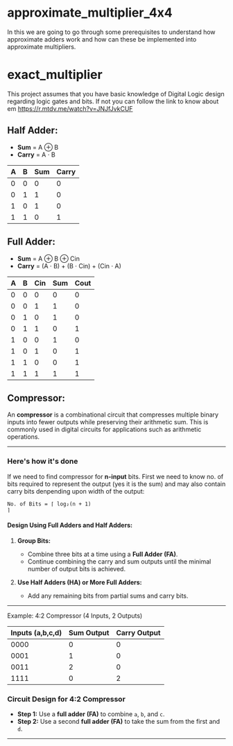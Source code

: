 # approximate_multiplier_4x4
In this we are going to go through some prerequisites to understand how approximate adders work and how can these be implemented into approximate multipliers.

# exact_multiplier
This project assumes that you have basic knowledge of Digital Logic design regarding logic gates and bits. If not you can follow the link to know about em
https://r.mtdv.me/watch?v=JNJfJvkCUF

## Half Adder:
- **Sum** = A ⊕ B
- **Carry** = A ⋅ B

| A | B | Sum | Carry |
|---|---|-----|-------|
| 0 | 0 | 0   | 0     |
| 0 | 1 | 1   | 0     |
| 1 | 0 | 1   | 0     |
| 1 | 1 | 0   | 1     |

## Full Adder:
- **Sum** = A ⊕ B ⊕ Cin
- **Carry** = (A ⋅ B) + (B ⋅ Cin) + (Cin ⋅ A)

| A | B | Cin | Sum | Cout |
|---|---|-----|-----|------|
| 0 | 0 |  0  |  0  |  0   |
| 0 | 0 |  1  |  1  |  0   |
| 0 | 1 |  0  |  1  |  0   |
| 0 | 1 |  1  |  0  |  1   |
| 1 | 0 |  0  |  1  |  0   |
| 1 | 0 |  1  |  0  |  1   |
| 1 | 1 |  0  |  0  |  1   |
| 1 | 1 |  1  |  1  |  1   |

## Compressor:

An **compressor** is a combinational circuit that compresses multiple binary inputs into fewer outputs while preserving their arithmetic sum. This is commonly used
in digital circuits for applications such as arithmetic operations.

---
### Here's how it's done
If we need to find compressor for **n-input** bits. First we need to know no. of bits required to represent the output (yes it is the sum) and may also contain 
carry bits denpending upon width of the output:

<code style="color : name_color">No. of Bits = ⌈ log₂(n + 1) ⌉</code>

#### **Design Using Full Adders and Half Adders:**

1. **Group Bits:**  
   - Combine three bits at a time using a **Full Adder (FA)**.
   - Continue combining the carry and sum outputs until the minimal number of output bits is achieved.

2. **Use Half Adders (HA) or More Full Adders:**  
   - Add any remaining bits from partial sums and carry bits.

---

Example: 4:2 Compressor (4 Inputs, 2 Outputs)

| **Inputs (a,b,c,d)** | **Sum Output** | **Carry Output** |
|----------------------|----------------|------------------|
| 0000                 | 0              | 0                |
| 0001                 | 1              | 0                |
| 0011                 | 2              | 0                |
| 1111                 | 0              | 2                |

### **Circuit Design for 4:2 Compressor**
- **Step 1:** Use a **full adder (FA)** to combine `a`, `b`, and `c`.
- **Step 2:** Use a second **full adder (FA)** to take the sum from the first and `d`.

---




